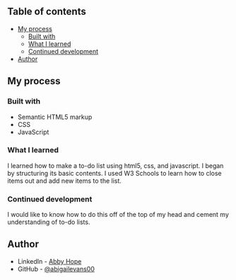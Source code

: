 

## Table of contents


- [My process](#my-process)
  - [Built with](#built-with)
  - [What I learned](#what-i-learned)
  - [Continued development](#continued-development)
- [Author](#author)




## My process

### Built with

- Semantic HTML5 markup
- CSS
- JavaScript


### What I learned

I learned how to make a to-do list using html5, css, and javascript. I began by structuring its basic contents. I used W3 Schools to learn how to close items out and add new items to the list. 


### Continued development

I would like to know how to do this off of the top of my head and cement my understanding of to-do lists.



## Author

- LinkedIn - [Abby Hope](https://www.linkedin.com/in/abigailhevans/)
- GitHub - [@abigailevans00](https://github.com/abigailevans00)
